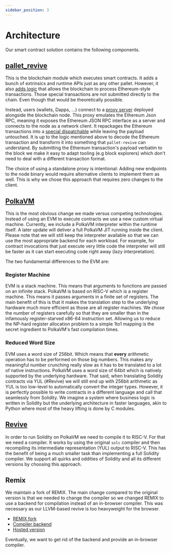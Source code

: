 ```yaml
---
sidebar_position: 3
---
```


# Architecture

Our smart contract solution contains the following components.

## [pallet_revive](https://github.com/paritytech/polkadot-sdk/tree/master/substrate/frame/revive)

This is the blockchain module which executes smart contracts. It adds a bunch of extrinsics and runtime APIs just as any
other pallet. However, it also [adds logic](https://github.com/paritytech/polkadot-sdk/tree/master/substrate/frame/revive/src/evm)
that allows the blockchain to process Ethereum-style transactions. Those special transactions are not submitted directly to the chain.
Even though that would be theoretically possible.

Instead, users (wallets, Dapps, ...) connect to a [proxy server](https://github.com/paritytech/polkadot-sdk/tree/master/substrate/frame/revive/rpc)
deployed alongside the blockchain node. This proxy emulates the Ethereum Json RPC, meaning it exposes the Ethereum JSON RPC interface
as a server and connects to the node as a network client. It repackages the Ethereum transactions into a
[special dispatchable](https://github.com/paritytech/polkadot-sdk/blob/2700dbf2dda8b7f593447c939e1a26dacdb8ce45/substrate/frame/revive/src/lib.rs#L759-L784)
while leaving the payload untouched. It is up to the logic mentioned above to decode the Ethereum transaction and transform it into
something that `pallet-revive` can understand. By submitting the Ethereum transaction's payload verbatim to the block we make it easy to adapt
tooling (e.g block explorers) which don't need to deal with a different transaction format.

The choice of using a standalone proxy is intentional: Adding new endpoints to the node binary would require alternative clients to implement them
as well. This is why we chose this approach that requires zero changes to the client.

## [PolkaVM](https://github.com/paritytech/polkavm)

This is the most obvious change we made versus competing technologies. Instead of using an EVM to execute contracts we use a new custom virtual machine.
Currently, we include a PolkaVM interpreter within the runtime itself. A later update will deliver a full PolkaVM JIT running inside the client. Please
note that we will still keep the interpreter available so that we can use the most appropriate backend for each workload. For example, for contract invocations
that just execute very little code the interpreter will still be faster as it can start executing code right away (lazy interpretation).

The two fundamental differences to the EVM are:

### Register Machine

EVM is a stack machine. This means that arguments to functions are passed on an infinite stack. PolkaVM is based on RISC-V which is a register machine. This means
it passes arguments in a finite set of registers. The main benefit of this is that it makes the translation step to the underlying hardware much more
efficient as those are all register machines. We chose the number of registers carefully so that they are smaller than in the infamously register-starved
x86-64 instruction set. Allowing us to reduce the NP-hard register allocation problem to a simple 1to1 mapping is the secret ingredient to PolkaVM's
fast compilation times.

### Reduced Word Size

EVM uses a word size of 256bit. Which means that **every** arithmetic operation has to be performed on those big numbers. This makes any meaningful
number crunching really slow as it has to be translated to a lot of native instructions. PolkaVM uses a word size of 64bit which is natively supported
by the underlying hardware. That said, when translating Solidity contracts via YUL (#Revive) we will still end up with 256bit arithmetic as YUL is too low-level
to automatically convert the integer types. However, it is perfectly possible to write contracts in a different language and call that seamlessly
from Solidity. We imagine a system where business logic is written in Solidity but the underlying architecture in faster languages, akin to Python where
most of the heavy lifting is done by C modules.

## [Revive](https://github.com/paritytech/revive)

In order to run Solidity on PolkaVM we need to compile it to RISC-V. For that we need a compiler. It works by using the original `solc` compiler
and then recompiling its intermediate representation (YUL) output to RISC-V. This has the benefit of being a much smaller task than implementing
a full Solidity compiler. We support all quirks and oddities of Solidity and all its different versions by choosing this approach.

## Remix

We maintain a fork of REMIX. The main change compared to the original version is that we needed to change the compiler so we changed REMIX to
use a backend for compilation instead of an in-browser compiler. This was necessary as our LLVM-based revive is too heavyweight for the browser.

- [REMIX fork](https://github.com/paritytech/revive-remix)
- [Compiler backend](https://github.com/paritytech/revive-remix-backend)
- [Hosted version](https://remix.polkadot.io)

Eventually, we want to get rid of the backend and provide an in-browser compiler.
